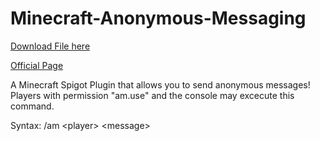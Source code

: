 # Minecraft-Anonymous-Messaging
<!-- Place this tag where you want the button to render. -->
<a class="github-button" href="https://github.com/jroo3121/Minecraft-Anonymous-Messaging/blob/main/Minecraft%20Anonymous%20Message/bin/resources/anonymousmessaging.jar" data-icon="octicon-download" aria-label="Download dd/ddd on GitHub">Download File here</a>
<p>
  <a href="https://google.com">Official Page</a>
  <p>
A Minecraft Spigot Plugin that allows you to send anonymous messages!
Players with permission "am.use" and the console may excecute this command. 
    <p>
Syntax: /am &#60player&#62 &#60message&#62
